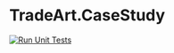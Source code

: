 # TradeArt.CaseStudy

[![Run Unit Tests](https://github.com/SarperMUTLUBAY/TradeArt.CaseStudy/actions/workflows/unit_tests.yml/badge.svg)](https://github.com/SarperMUTLUBAY/TradeArt.CaseStudy/actions/workflows/unit_tests.yml)